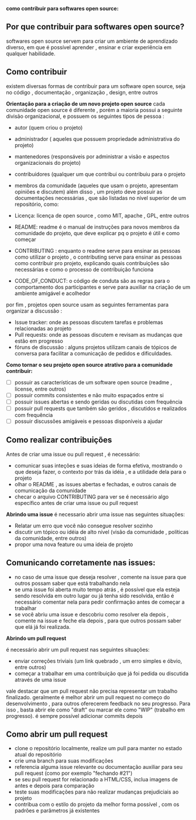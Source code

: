 **como contribuir para softwares open source:**

## Por que contribuir para softwares open source?
softwares open source servem para criar um ambiente de aprendizado diverso, em que é possível aprender , ensinar e criar experiência em qualquer habilidade.

## Como contribuir
existem diversas formas de contribuir para um software open source, seja no código , documentação , organização , design, entre outros

**Orientação para a criação de um novo projeto open source**
cada comunidade open source é diferente , porém a maioria possui a seguinte divisão organizacional, e possuem os seguintes tipos de pessoa :
* autor (quem criou o projeto)
* administrador ( aqueles que possuem propriedade administrativa do projeto)
* mantenedores (responsáveis por administrar a visão e aspectos organizacionais do projeto)
* contribuidores (qualquer um que contribui ou contribuiu para o projeto
* membros da comunidade (aqueles que usam o projeto, apresentam opiniões e discutem)
além disso , um projeto deve possuir as documentações necessárias , que são listadas no nivel superior de um repositório, como:

* Licença: licença de open source , como MIT, apache , GPL, entre outros
* README: readme é o manual de instruções para novos membros da comunidade do projeto, que deve explicar pq o projeto é útil e como começar
* CONTRIBUTING : enquanto o readme serve para ensinar as pessoas como utilizar o projeto , o contributing serve para ensinar as pessoas como contribuir pro projeto, explicando quais contribuições são necessárias e como o processo de contribuição funciona 
* CODE_OF_CONDUCT: o código de conduta são as regras para o comportamento dos participantes e serve para auxiliar na criação de um ambiente amigável e acolhedor

por fim , projetos open source usam as seguintes ferramentas para organizar a discussão :

* Issue tracker: onde as pessoas discutem tarefas e problemas relacionadas ao projeto
* Pull requests: onde as pessoas discutem e revisam as mudanças que estão em progresso
* fóruns de discussão : alguns projetos utilizam canais de tópicos de conversa para facilitar a comunicação de pedidos e dificuldades.

**Como tornar o seu projeto open source atrativo para a comunidade contribuir:**

- [ ] possuir as características de um software open source (readme , license, entre outros)
- [ ] possuir commits consistentes e não muito espaçados entre si
- [ ] possuir issues abertas e sendo geridas ou discutidas com frequência
- [ ] possuir pull requests que também são geridos , discutidos e realizados com frequência
- [ ] possuir discussões amigáveis e pessoas disponíveis a ajudar

## Como realizar contribuições
Antes de criar uma issue ou pull request , é necessário:

* comunicar  suas inteções e suas ideias de forma efetiva, mostrando o que deseja fazer, o contexto por trás da idéia , e a utilidade dela para o projeto
* olhar o README , as issues abertas e fechadas, e outros canais de comunicação da comunidade
* checar o arquivo CONTRIBUTING para ver se é necessário algo específico antes de criar uma issue ou pull request

**Abrindo uma issue**
é necessario abrir uma issue nas seguintes situações:

* Relatar um erro que você não consegue resolver sozinho
* discutir um tópico ou idéia de alto nível (visão da comunidade , políticas da comunidade, entre outros)
* propor uma nova feature ou uma ideia de projeto

## Comunicando corretamente nas issues:

* no caso de uma issue que deseja resolver , comente na issue para que outros possam saber que está trabalhando nela
* se uma issue foi aberta muito tempo atrás , é possível que ela esteja sendo resolvida em outro lugar  ou já tenha sido resolvida, então é necessário comentar nela para pedir confirmação antes de começar a trabalhar
* se você abriu uma issue e descobriu como resolver ela depois , comente na issue e feche ela depois , para que outros possam saber que elá já foi realizada.

**Abrindo um pull request**

é necessário abrir um pull request nas seguintes situações:

* enviar correções triviais (um link quebrado , um erro simples e óbvio, entre outros)
* começar a trabalhar em uma contribuição que já foi pedida ou discutida através de uma issue

vale destacar que um pull request não precisa representar um trabalho finalizado. geralmente é melhor abrir um pull request no começo do desenvolvimento , para outros oferecerem feedback no seu progresso. Para isso , basta abrir ele como "draft" ou marcar ele como "WIP" (trabalho em progresso). é sempre possível adicionar commits depois

## Como abrir um pull request
* clone o repositório localmente, realize um pull para manter no estado atual do repositório
* crie uma branch para suas modificações
* referencia alguma issue relevante ou documentação auxiliar para seu pull request (como por exemplo "fechando #21")
* se seu pull request for relacionado a  HTML/CSS, inclua imagens de antes e depois para comparação 
* teste suas modificações para não realizar mudanças prejudiciais ao projeto
* contribua com o estilo do projeto da melhor forma possível , com os padrões e parâmetros já existentes


